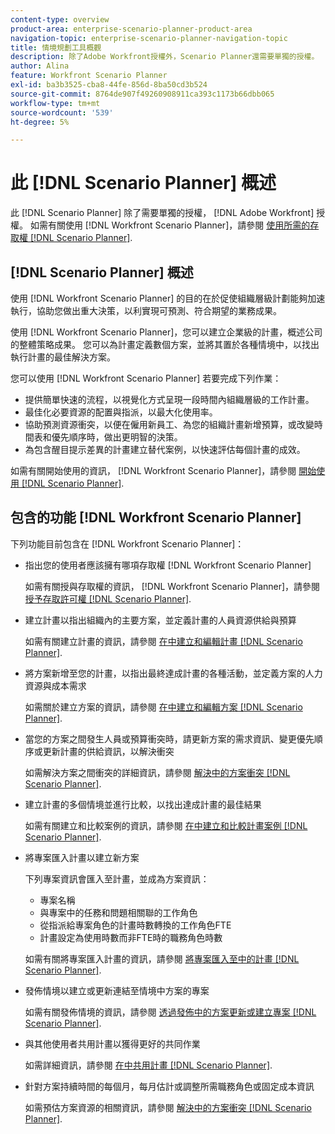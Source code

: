 ```yaml
---
content-type: overview
product-area: enterprise-scenario-planner-product-area
navigation-topic: enterprise-scenario-planner-navigation-topic
title: 情境規劃工具概觀
description: 除了Adobe Workfront授權外，Scenario Planner還需要單獨的授權。
author: Alina
feature: Workfront Scenario Planner
exl-id: ba3b3525-cba8-44fe-856d-8ba50cd3b524
source-git-commit: 8764de907f49260908911ca393c1173b66dbb065
workflow-type: tm+mt
source-wordcount: '539'
ht-degree: 5%

---
```


# 此 [!DNL Scenario Planner] 概述

<!-- Audited: 1/2024 -->

此 [!DNL Scenario Planner] 除了需要單獨的授權， [!DNL Adobe Workfront] 授權。
如需有關使用 [!DNL Workfront Scenario Planner]，請參閱 [使用所需的存取權 [!DNL Scenario Planner]](access-needed-to-use-sp.md).

## [!DNL Scenario Planner] 概述

使用 [!DNL Workfront Scenario Planner] 的目的在於促使組織層級計劃能夠加速執行，協助您做出重大決策，以利實現可預測、符合期望的業務成果。

使用 [!DNL Workfront Scenario Planner]，您可以建立企業級的計畫，概述公司的整體策略成果。 您可以為計畫定義數個方案，並將其置於各種情境中，以找出執行計畫的最佳解決方案。

您可以使用 [!DNL Workfront Scenario Planner] 若要完成下列作業：

* 提供簡單快速的流程，以視覺化方式呈現一段時間內組織層級的工作計畫。
* 最佳化必要資源的配置與指派，以最大化使用率。
* 協助預測資源衝突，以便在僱用新員工、為您的組織計畫新增預算，或改變時間表和優先順序時，做出更明智的決策。
* 為包含醒目提示差異的計畫建立替代案例，以快速評估每個計畫的成效。

如需有關開始使用的資訊， [!DNL Workfront Scenario Planner]，請參閱 [開始使用 [!DNL Scenario Planner]](../scenario-planner/get-started-with-scenario-planning.md).

## 包含的功能 [!DNL Workfront Scenario Planner]

下列功能目前包含在 [!DNL Workfront Scenario Planner]：

* 指出您的使用者應該擁有哪項存取權 [!DNL Workfront Scenario Planner]

  如需有關授與存取權的資訊， [!DNL Workfront Scenario Planner]，請參閱 [授予存取許可權 [!DNL Scenario Planner]](../administration-and-setup/add-users/configure-and-grant-access/grant-access-sp.md).

* 建立計畫以指出組織內的主要方案，並定義計畫的人員資源供給與預算

  如需有關建立計畫的資訊，請參閱 [在中建立和編輯計畫 [!DNL Scenario Planner]](../scenario-planner/create-and-edit-plans.md).

* 將方案新增至您的計畫，以指出最終達成計畫的各種活動，並定義方案的人力資源與成本需求

  如需關於建立方案的資訊，請參閱 [在中建立和編輯方案 [!DNL Scenario Planner]](../scenario-planner/create-and-edit-initiatives.md).

* 當您的方案之間發生人員或預算衝突時，請更新方案的需求資訊、變更優先順序或更新計畫的供給資訊，以解決衝突

  如需解決方案之間衝突的詳細資訊，請參閱 [解決中的方案衝突 [!DNL Scenario Planner]](../scenario-planner/resolve-conflicts-in-sp.md).

* 建立計畫的多個情境並進行比較，以找出達成計畫的最佳結果

  如需有關建立和比較案例的資訊，請參閱 [在中建立和比較計畫案例 [!DNL Scenario Planner]](../scenario-planner/create-and-compare-scenarios-for-a-plan.md).

* 將專案匯入計畫以建立新方案

  下列專案資訊會匯入至計畫，並成為方案資訊：

   * 專案名稱
   * 與專案中的任務和問題相關聯的工作角色
   * 從指派給專案角色的計畫時數轉換的工作角色FTE
   * 計畫設定為使用時數而非FTE時的職務角色時數

  如需有關將專案匯入計畫的資訊，請參閱 [將專案匯入至中的計畫 [!DNL Scenario Planner]](../scenario-planner/import-projects-to-plans.md).

* 發佈情境以建立或更新連結至情境中方案的專案

  如需有關發佈情境的資訊，請參閱 [透過發佈中的方案更新或建立專案 [!DNL Scenario Planner]](../scenario-planner/publish-scenarios-update-projects.md).

* 與其他使用者共用計畫以獲得更好的共同作業

  如需詳細資訊，請參閱 [在中共用計畫 [!DNL Scenario Planner]](../scenario-planner/share-a-plan.md).

* 針對方案持續時間的每個月，每月估計或調整所需職務角色或固定成本資訊

  如需預估方案資源的相關資訊，請參閱 [解決中的方案衝突 [!DNL Scenario Planner]](../scenario-planner/resolve-conflicts-in-sp.md).
